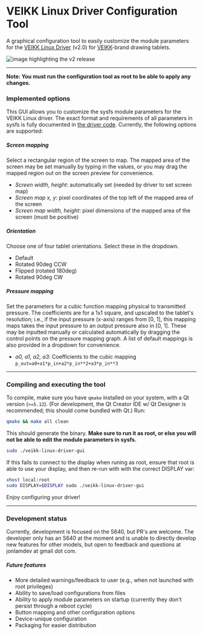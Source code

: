 # VEIKK Linux Driver Configuration Tool
A graphical configuration tool to easily customize the module parameters for the
[VEIKK Linux Driver][1] (v2.0) for [VEIKK][0]-brand drawing tablets.

![image highlighting the v2 release][11]

---

**Note: You must run the configuration tool as root to be able to apply any
changes.**

### Implemented options
This GUI allows you to customize the sysfs module parameters for the VEIKK
Linux driver. The exact format and requirements of all parameters in sysfs is
fully documented in [the driver code][3]. Currently, the following options are
supported:

##### Screen mapping
Select a rectangular region of the screen to map. The mapped area of the screen
may be set manually by typing in the values, or you may drag the mapped region
out on the screen preview for convenience.
- *Screen width, height*: automatically set (needed by driver to set screen map)
- *Screen map x, y*: pixel coordinates of the top left of the mapped area of the
  screen
- *Screen map width, height*: pixel dimensions of the mapped area of the screen
  (must be positive)

##### Orientation
Choose one of four tablet orientations. Select these in the dropdown.
- Default
- Rotated 90deg CCW
- Flipped (rotated 180deg)
- Rotated 90deg CW

##### Pressure mapping
Set the parameters for a cubic function mapping physical to transmitted
pressure. The coefficients are for a 1x1 square, and upscaled to the tablet's
resolution; i.e., if the input pressure (x-axis) ranges from [0, 1], this
mapping maps takes the input pressure to an output pressure also in [0, 1].
These may be inputted manually or calculated automatically by dragging the
control points on the pressure mapping graph. A list of default mappings is also
provided in a dropdown for convenience.
- *a0, a1, a2, a3*: Coefficients to the cubic mapping
`p_out=a0+a1*p_in+a2*p_in**2+a3*p_in**3`

---

### Compiling and executing the tool
To compile, make sure you have `qmake` installed on your system, with a Qt
version (`>=5.12`). (For development, the Qt Creator IDE w/ Qt Designer is
recommended; this should come bundled with Qt.) Run:

```bash
qmake && make all clean
```

This should generate the binary. **Make sure to run it as root, or else you
will not be able to edit the module parameters in sysfs.**

```bash
sudo ./veikk-linux-driver-gui
```

If this fails to connect to the display when runing as root, ensure that root
is able to use your display, and then re-run with with the correct DISPLAY var:
```bash
xhost local:root
sudo DISPLAY=$DISPLAY sudo ./veikk-linux-driver-gui
```

Enjoy configuring your driver!
    
---

### Development status
Currently, development is focused on the S640, but PR's are welcome. The
developer only has an S640 at the moment and is unable to directly develop new
features for other models, but open to feedback and questions at jonlamdev
at gmail dot com.

##### Future features
- More detailed warnings/feedback to user (e.g., when not launched with root
  privileges)
- Ability to save/load configurations from files
- Ability to apply module parameters on startup (currently they don't persist
  through a reboot cycle)
- Button mapping and other configuration options
- Device-unique configuration
- Packaging for easier distribution

[0]: https://www.veikk.com/
[1]: https://github.com/jlam55555/veikk-linux-driver
[2]: https://twitter.com/jlam55555/status/1138285016209854464?s=20
[3]: http://eis.jonlamdev.com/posts/on-developing-a-linux-driver
[4]: https://github.com/jlam55555/veikk-linux-driver/blob/master/veikk_modparms.c
[5]: https://github.com/jlam55555/veikk-s640-driver/issues
[6]: https://github.com/jlam55555/veikk-linux-driver/issues/3
[7]: https://github.com/artixnous
[8]: https://aur.archlinux.org/packages/input-veikk-dkms/
[9]: ./veikk_modparms.c
[10]: https://github.com/jlam55555/veikk-linux-driver-gui
[11]: https://i.imgur.com/Mug8gRn.jpg
